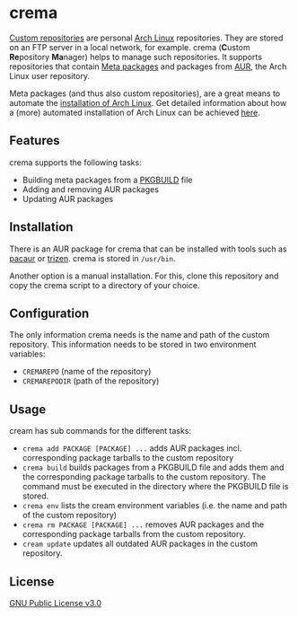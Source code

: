 # crema

[Custom repositories](https://wiki.archlinux.org/index.php/Pacman/Tips_and_tricks#Custom_local_repository) are personal [Arch Linux](https://www.archlinux.org/) repositories. They are stored on an FTP server in a local network, for example. crema (**C**ustom **Re**pository  **Ma**nager) helps to manage such repositories. It supports repositories that contain [Meta packages](https://disconnected.systems/blog/archlinux-meta-packages/) and packages from [AUR](https://aur.archlinux.org/), the Arch Linux user repository.

Meta packages (and thus also custom repositories), are a great means to automate the [installation of Arch Linux](https://wiki.archlinux.org/index.php/installation_guide). Get detailed information about how a (more) automated installation of Arch Linux can be achieved [here](docs/automation.md).

## Features

crema supports the following tasks:

* Building meta packages from a [PKGBUILD](https://wiki.archlinux.org/index.php/PKGBUILD) file
* Adding and removing AUR packages
* Updating AUR packages

## Installation

There is an AUR package for crema that can be installed with tools such as [pacaur](https://github.com/E5ten/pacaur) or [trizen](https://github.com/trizen/trizen). crema is stored in `/usr/bin`.

Another option is a manual installation. For this, clone this repository and copy the crema script to a directory of your choice.

## Configuration

The only information crema needs is the name and path of the custom repository. This information needs to be stored in two environment variables:

* `CREMAREPO` (name of the repository)
* `CREMAREPODIR` (path of the repository)

## Usage

cream has sub commands for the different tasks:

* `crema add PACKAGE [PACKAGE] ...`  adds AUR packages incl. corresponding package tarballs to the custom repository
* `crema build` builds packages from a PKGBUILD file and adds them and the corresponding package tarballs to the custom repository. The command must be executed in the directory where the PKGBUILD file is stored.
* `crema env` lists the cream environment variables (i.e. the name and path of the custom repository)
* `crema rm PACKAGE [PACKAGE] ...` removes AUR packages and the corresponding package tarballs from the custom repository.
* `cream update` updates all outdated AUR packages in the custom repository.

## License

[GNU Public License v3.0](https://github.com/mipimipi/crema/blob/master/LICENSE)
